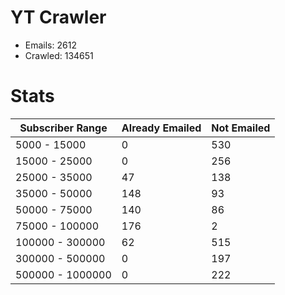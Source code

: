 # YT Crawler
- Emails: 2612
- Crawled: 134651

# Stats
| Subscriber Range  | Already Emailed | Not Emailed |
|-------|-------|-------|
| 5000 - 15000 | 0 | 530 |
| 15000 - 25000 | 0 | 256 |
| 25000 - 35000 | 47 | 138 |
| 35000 - 50000 | 148 | 93 |
| 50000 - 75000 | 140 | 86 |
| 75000 - 100000 | 176 | 2 |
| 100000 - 300000 | 62 | 515 |
| 300000 - 500000 | 0 | 197 |
| 500000 - 1000000 | 0 | 222 |
